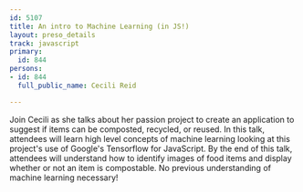```yaml
---
id: 5107
title: An intro to Machine Learning (in JS!)
layout: preso_details
track: javascript
primary:
  id: 844
persons:
- id: 844
  full_public_name: Cecili Reid

---
```

Join Cecili as she talks about her passion project to create an application to suggest if items can be composted, recycled, or reused. In this talk, attendees will learn high level concepts of machine learning looking at this project's use of Google's Tensorflow for JavaScript. By the end of this talk, attendees will understand how to identify images of food items and display whether or not an item is compostable. No previous understanding of machine learning necessary!